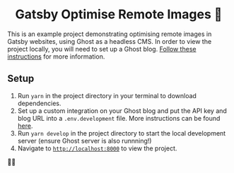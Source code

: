 <h1 align="center">
  Gatsby Optimise Remote Images 📸
</h1>

This is an example project demonstrating optimising remote images in Gatsby websites, using Ghost as a headless CMS. In order to view the project locally, you will need to set up a Ghost blog. [Follow these instructions](https://ghost.org/docs/install/local/) for more information.

## Setup

1. Run `yarn` in the project directory in your terminal to download dependencies.
2. Set up a custom integration on your Ghost blog and put the API key and blog URL into a `.env.development` file. More instructions can be found [here](https://ghost.org/integrations/custom-integrations/#add-a-new-custom-integration).
3. Run `yarn develop` in the project directory to start the local development server (ensure Ghost server is also runnning!)
4. Navigate to [`http://localhost:8000`](http://localhost:8000) to view the project.

✌🏾
